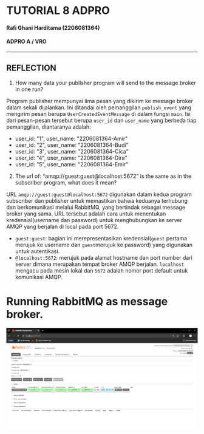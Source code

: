 # TUTORIAL 8 ADPRO
#### Rafi Ghani Harditama (2206081364)
#### ADPRO A / VRO

---

## REFLECTION 

1. How many data your publlsher program will send to the message broker in one run?

Program publisher mempunyai lima pesan yang dikirim ke message broker dalam sekali dijalankan. Ini ditandai oleh pemanggilan `publish_event` yang mengirim pesan berupa `UserCreatedEventMessage` di dalam fungsi `main`. Isi dari pesan-pesan tersebut berupa `user_id` dan `user_name` yang berbeda tiap pemanggilan, diantaranya adalah:

* user_id: "1", user_name: "2206081364-Amir"
* user_id: "2", user_name: "2206081364-Budi"
* user_id: "3", user_name: "2206081364-Cica"
* user_id: "4", user_name: "2206081364-Dira"
* user_id: "5", user_name: "2206081364-Emir"

2. The url of: “amqp://guest:guest@localhost:5672” is the same as in the subscriber program, what does it mean?

URL `amqp://guest:guest@localhost:5672` digunakan dalam kedua program subscriber dan publisher untuk memastikan bahwa keduanya terhubung dan berkomunikasi melalui RabbitMQ, yang bertindak sebagai message broker yang sama. URL tersebut adalah cara untuk menentukan kredensial(username dan password) untuk menghubungkan ke server AMQP yang berjalan di local pada port 5672.

* `guest:guest`: bagian ini merepresentasikan kredensial(`guest` pertama merujuk ke username dan `guest`merujuk ke password) yang digunakan untuk autentikasi.
* `@localhost:5672`: merujuk pada alamat hostname dan port number dari server dimana merupakan tempat broker AMQP berjalan. `localhost` mengacu pada mesin lokal dan `5672` adalah nomor port default untuk komunikasi AMQP. 


# Running RabbitMQ as message broker.
![alt text](./img/image.png)